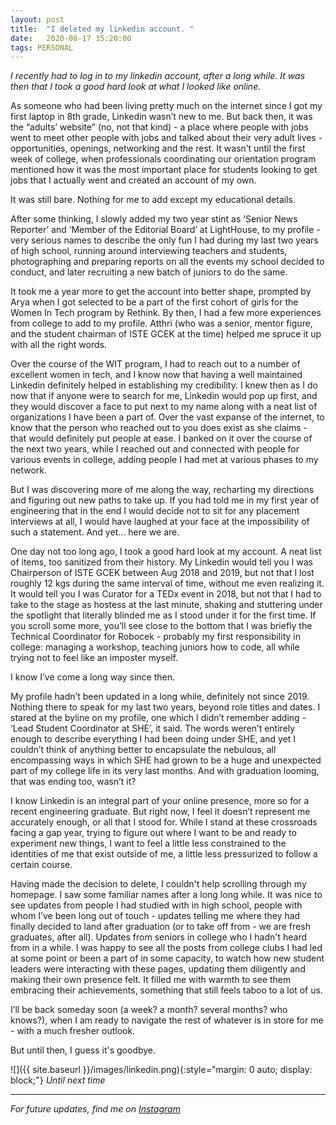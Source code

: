 ```yaml
---
layout:	post
title:	"I deleted my linkedin account. "
date:	2020-08-17 15:20:00
tags: PERSONAL
---
```


*I recently had to log in to my linkedin account, after a long while. It was then that I took a good hard look at what I looked like online.* 

As someone who had been living pretty much on the internet since I got my first laptop in 8th grade, Linkedin wasn’t new to me. But back then, it was the “adults’ website” (no, not that kind) - a place where people with jobs went to meet other people with jobs and talked about their very adult lives - opportunities, openings, networking and the rest. It wasn’t until the first week of college, when professionals coordinating our orientation program mentioned how it was the most important place for students looking to get jobs that I actually went and created an account of my own.

It was still bare. Nothing for me to add except my educational details. 

After some thinking, I slowly added my two year stint as ‘Senior News Reporter’ and ‘Member of the Editorial Board’ at LightHouse, to my profile - very serious names to describe the only fun I had during my last two years of high school, running around interviewing teachers and students, photographing and preparing reports on all the events my school decided to conduct, and later recruiting a new batch of juniors to do the same. 

It took me a year more to get the account into better shape, prompted by Arya when I got selected to be a part of the first cohort of girls for the Women In Tech program by Rethink. By then, I had a few more experiences from college to add to my profile. Atthri (who was a senior, mentor figure, and the student chairman of ISTE GCEK at the time) helped me spruce it up with all the right words.

Over the course of the WIT program, I had to reach out to a number of excellent women in tech, and I know now that having a well maintained Linkedin definitely helped in establishing my credibility. I knew then as I do now that if anyone were to search for me, Linkedin would pop up first, and they would discover a face to put next to my name along with a neat list of organizations I have been a part of. Over the vast expanse of the internet, to know that the person who reached out to you does exist as she claims - that would definitely put people at ease. I banked on it over the course of the next two years, while I reached out and connected with people for various events in college, adding people I had met at various phases to my network.

But I was discovering more of me along the way, recharting my directions and figuring out new paths to take up. If you had told me in my first year of engineering that in the end I would decide not to sit for any placement interviews at all, I would have laughed at your face at the impossibility of such a statement. And yet… here we are.

One day not too long ago, I took a good hard look at my account. A neat list of items, too sanitized from their history. My Linkedin would tell you I was Chairperson of ISTE GCEK between Aug 2018 and 2019, but not that I lost roughly 12 kgs during the same interval of time, without me even realizing it. It would tell you I was Curator for a TEDx event in 2018, but not that I had to take to the stage as hostess at the last minute, shaking and stuttering under the spotlight that literally blinded me as I stood under it for the first time. If you scroll some more, you’ll see close to the bottom that I was briefly the Technical Coordinator for Robocek - probably my first responsibility in college: managing a workshop, teaching juniors how to code, all while trying not to feel like an imposter myself. 

I know I’ve come a long way since then.

My profile hadn’t been updated in a long while, definitely not since 2019. Nothing there to speak for my last two years, beyond role titles and dates. I stared at the byline on my profile, one which I didn’t remember adding - ‘Lead Student Coordinator at SHE’, it said. The words weren’t entirely enough to describe everything I had been doing under SHE, and yet I couldn’t think of anything better to encapsulate the nebulous, all encompassing ways in which SHE had grown to be a huge and unexpected part of my college life in its very last months. And with graduation looming, that was ending too, wasn’t it?

I know Linkedin is an integral part of your online presence, more so for a recent engineering graduate. But right now, I feel it doesn’t represent me accurately enough, or all that I stood for. While I stand at these crossroads facing a gap year, trying to figure out where I want to be and ready to experiment new things, I want to feel a little less constrained to the identities of me that exist outside of me, a little less pressurized to follow a certain course. 

Having made the decision to delete, I couldn't help scrolling through my homepage. I saw some familiar names after a long long while. It was nice to see updates from people I had studied with in high school, people with whom I’ve been long out of touch - updates telling me where they had finally decided to land after graduation (or to take off from - we are fresh graduates, after all). Updates from seniors in college who I hadn't heard from in a while. I was happy to see all the posts from college clubs I had led at some point or been a part of in some capacity, to watch how new student leaders were interacting with these pages, updating them diligently and making their own presence felt. It filled me with warmth to see them embracing their achievements, something that still feels taboo to a lot of us. 

I’ll be back someday soon (a week? a month? several months? who knows?), when I am ready to navigate the rest of whatever is in store for me - with a much fresher outlook.

But until then, I guess it's goodbye. 

![]({{ site.baseurl }}/images/linkedin.png){:style="margin: 0 auto; display: block;"}
*Until next time*

***

*For future updates, find me on [Instagram](https://www.instagram.com/liyanasahir/)*
